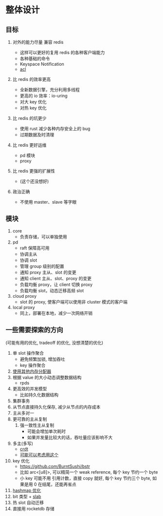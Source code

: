 # 整体设计

## 目标

1. 对外的能力尽量 兼容 redis

   - 这样可以更好的复用 redis 的各种客户端能力
   - 各种基础的命令
   - Keyspace Notification
   - [acl](https://redis.io/topics/acl)

1. 比 redis 的效率更高

   - 全新数据引擎，充分利用多线程
   - 更高的 io 效率：io-uring
   - 对大 key 优化
   - 对热 key 优化

1. 比 redis 的坑更少

   - 使用 rust 减少各种内存安全上的 bug
   - 过期数据及时清理

1. 比 redis 更好运维

   - pd 模块
   - proxy

1. 比 redis 更强的扩展性

   - (这个还没想好)

1. 政治正确
   - 不使用 master、slave 等字眼

## 模块

1. core
   - 负责存储，可以单独使用
1. pd
   - raft 保障高可用
   - 协调主从
   - 协调 slot
   - 管理 group 级别的配置
   - 通知 proxy 主从、slot 的变更
   - 通知 client 主从、slot、proxy 的变更
   - 负载均衡 proxy，让 client 切换 proxy
   - 负载均衡 slot，动态迁移高频 slot
1. cloud proxy
   - slot 的 proxy, 使客户端可以使用非 cluster 模式的客户端
1. local proxy
   - 同上，部署在本地，减少一次网络开销

## 一些需要探索的方向

(可能有用的优化, tradeoff 的优化, 没想清楚的优化)

1. 单 slot 操作聚合
   - 避免频繁加锁, 增加吞吐
   - key 操作聚合
1. [使用其他内存分配器](https://poly000.github.io/perf-book-zh/heap-allocations_zh.html#%E4%BD%BF%E7%94%A8%E5%85%B6%E4%BB%96%E5%88%86%E9%85%8D%E5%99%A8)
1. 根据 value 的大小动态调整数据结构
   - rpds
1. 更高效的并发模型
   - 比如持久化数据结构
1. 集群事务
1. 从节点直接持久化保存, 减少从节点的内存成本
1. 主从多对一
1. 更可靠的主从复制
   1. 强一致性主从复制
      - 可能会增加单次耗时
      - 如果并发量比较大的话，吞吐量应该影响不大
1. 多主(多写)
   - [crdt](https://josephg.com/blog/crdts-go-brrr/)
   - [可能可以考虑用这个](https://github.com/josephg/diamond-types)
1. key 优化
   - https://github.com/BurntSushi/bstr
   - 比如 arc<[u8]>, 可以精简一个 weak reference, 每个 key 节约一个 byte
   - 小 key 可能不用 引用计数，直接 copy 就好, 每个 key 节约三个 byte, 如果是用 0 在结尾，还能再省点
1. [hashmap 优化](https://youtu.be/ncHmEUmJZf4?t=2861)
1. bit 类型 + [slab](https://docs.rs/slab/)
1. 热 slot 自动迁移
1. 直接用 rocketdb 存储
